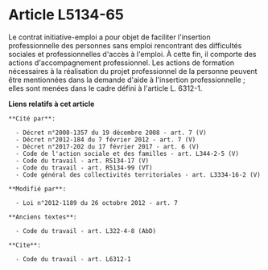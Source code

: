 # Article L5134-65

Le contrat initiative-emploi a pour objet de faciliter l'insertion professionnelle des personnes sans emploi rencontrant des
difficultés sociales et professionnelles d'accès à l'emploi. À cette fin, il comporte des actions d'accompagnement
professionnel. Les actions de formation nécessaires à la réalisation du projet professionnel de la personne peuvent être
mentionnées dans la demande d'aide à l'insertion professionnelle ; elles sont menées dans le cadre défini à l'article L.
6312-1.

**Liens relatifs à cet article**

	**Cité par**:

	  - Décret n°2008-1357 du 19 décembre 2008 - art. 7 (V)
	  - Décret n°2012-184 du 7 février 2012 - art. 7 (V)
	  - Décret n°2017-202 du 17 février 2017 - art. 6 (V)
	  - Code de l'action sociale et des familles - art. L344-2-5 (V)
	  - Code du travail - art. R5134-17 (V)
	  - Code du travail - art. R5134-99 (VT)
	  - Code général des collectivités territoriales - art. L3334-16-2 (V)

	**Modifié par**:

	  - Loi n°2012-1189 du 26 octobre 2012 - art. 7

	**Anciens textes**:

	  - Code du travail - art. L322-4-8 (AbD)

	**Cite**:

	  - Code du travail - art. L6312-1
